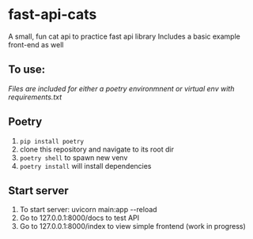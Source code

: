 # fast-api-cats
A small, fun cat api to practice fast api library
Includes a basic example front-end as well

## To use:
*Files are included for either a poetry environmnent or virtual env with requirements.txt*

## Poetry
1. `pip install poetry`
2. clone this repository and navigate to its root dir
3. `poetry shell` to spawn new venv
4. `poetry install` will install dependencies

## Start server
1. To start server: uvicorn main:app --reload
2. Go to 127.0.0.1:8000/docs to test API
3. Go to 127.0.0.1:8000/index to view simple frontend (work in progress)
